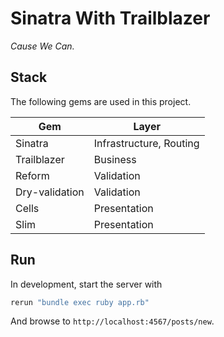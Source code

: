 # Sinatra With Trailblazer

_Cause We Can._

## Stack

The following gems are used in this project.

| Gem | Layer |
|---|---|
| Sinatra | Infrastructure, Routing |
| Trailblazer | Business |
| Reform | Validation |
| Dry-validation | Validation |
| Cells | Presentation |
| Slim | Presentation |

## Run

In development, start the server with

```ruby
rerun "bundle exec ruby app.rb"
```

And browse to `http://localhost:4567/posts/new`.